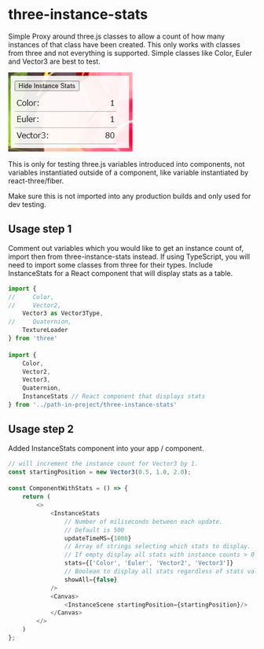 # three-instance-stats

Simple Proxy around three.js classes to allow a count of how many instances of that class have been created. This only works with classes from three and not everything is supported. Simple classes like Color, Euler and Vector3 are best to test.

<img src="./preview.png">

This is only for testing three.js variables introduced into components, not variables instantiated outside of a component, like variable instantiated by react-three/fiber.

Make sure this is not imported into any production builds and only used for dev testing.

## Usage step 1
Comment out variables which you would like to get an instance count of, import then from three-instance-stats instead. If using TypeScript, you will need to import some classes from three for their types. Include InstanceStats for a React component that will display stats as a table.

```js
import {
//     Color,
//     Vector2,
    Vector3 as Vector3Type,
//     Quaternion,
    TextureLoader
} from 'three'

import {
    Color,
    Vector2,
    Vector3,
    Quaternion,
    InstanceStats // React component that displays stats
} from '../path-in-project/three-instance-stats'
```

## Usage step 2
Added InstanceStats component into your app / component.

```js
// will increment the instance count for Vector3 by 1.
const startingPosition = new Vector3(0.5, 1.0, 2.0);

const ComponentWithStats = () => {
    return (
        <>
            <InstanceStats 
                // Number of miliseconds between each update.
                // Default is 500
                updateTimeMS={1000} 
                // Array of strings selecting which stats to display.
                // If empty display all stats with instance counts > 0
                stats={['Color', 'Euler', 'Vector2', 'Vector3']}
                // Boolean to display all stats regardless of stats value
                showAll={false}
            />
            <Canvas>
                <InstanceScene startingPosition={startingPosition}/>
            </Canvas>
        </>
    )
};
```
